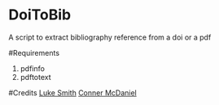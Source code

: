 # DoiToBib
A script to extract bibliography reference from a doi or a pdf


#Requirements
1. pdfinfo
2. pdftotext

#Credits
[Luke Smith](https://www.youtube.com/watch?v=ksAfmJfdub0&t=483s)
[Conner McDaniel](https://www.youtube.com/watch?v=nO4T8JDNYG0&t=214s)
